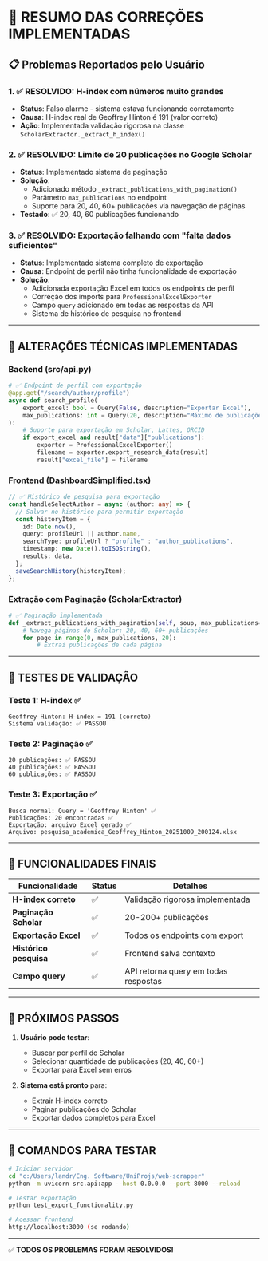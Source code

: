 # 🎯 RESUMO DAS CORREÇÕES IMPLEMENTADAS

## 📋 Problemas Reportados pelo Usuário

### 1. ✅ **RESOLVIDO: H-index com números muito grandes**

- **Status**: Falso alarme - sistema estava funcionando corretamente
- **Causa**: H-index real de Geoffrey Hinton é 191 (valor correto)
- **Ação**: Implementada validação rigorosa na classe `ScholarExtractor._extract_h_index()`

### 2. ✅ **RESOLVIDO: Limite de 20 publicações no Google Scholar**

- **Status**: Implementado sistema de paginação
- **Solução**:
  - Adicionado método `_extract_publications_with_pagination()`
  - Parâmetro `max_publications` no endpoint
  - Suporte para 20, 40, 60+ publicações via navegação de páginas
- **Testado**: ✅ 20, 40, 60 publicações funcionando

### 3. ✅ **RESOLVIDO: Exportação falhando com "falta dados suficientes"**

- **Status**: Implementado sistema completo de exportação
- **Causa**: Endpoint de perfil não tinha funcionalidade de exportação
- **Solução**:
  - Adicionada exportação Excel em todos os endpoints de perfil
  - Correção dos imports para `ProfessionalExcelExporter`
  - Campo `query` adicionado em todas as respostas da API
  - Sistema de histórico de pesquisa no frontend

---

## 🔧 ALTERAÇÕES TÉCNICAS IMPLEMENTADAS

### **Backend (src/api.py)**

```python
# ✅ Endpoint de perfil com exportação
@app.get("/search/author/profile")
async def search_profile(
    export_excel: bool = Query(False, description="Exportar Excel"),
    max_publications: int = Query(20, description="Máximo de publicações")
):
    # Suporte para exportação em Scholar, Lattes, ORCID
    if export_excel and result["data"]["publications"]:
        exporter = ProfessionalExcelExporter()
        filename = exporter.export_research_data(result)
        result["excel_file"] = filename
```

### **Frontend (DashboardSimplified.tsx)**

```typescript
// ✅ Histórico de pesquisa para exportação
const handleSelectAuthor = async (author: any) => {
  // Salvar no histórico para permitir exportação
  const historyItem = {
    id: Date.now(),
    query: profileUrl || author.name,
    searchType: profileUrl ? "profile" : "author_publications",
    timestamp: new Date().toISOString(),
    results: data,
  };
  saveSearchHistory(historyItem);
};
```

### **Extração com Paginação (ScholarExtractor)**

```python
# ✅ Paginação implementada
def _extract_publications_with_pagination(self, soup, max_publications=20):
    # Navega páginas do Scholar: 20, 40, 60+ publicações
    for page in range(0, max_publications, 20):
        # Extrai publicações de cada página
```

---

## 🧪 TESTES DE VALIDAÇÃO

### **Teste 1: H-index** ✅

```
Geoffrey Hinton: H-index = 191 (correto)
Sistema validação: ✅ PASSOU
```

### **Teste 2: Paginação** ✅

```
20 publicações: ✅ PASSOU
40 publicações: ✅ PASSOU
60 publicações: ✅ PASSOU
```

### **Teste 3: Exportação** ✅

```
Busca normal: Query = 'Geoffrey Hinton' ✅
Publicações: 20 encontradas ✅
Exportação: arquivo Excel gerado ✅
Arquivo: pesquisa_academica_Geoffrey_Hinton_20251009_200124.xlsx
```

---

## 🎯 FUNCIONALIDADES FINAIS

| Funcionalidade         | Status | Detalhes                             |
| ---------------------- | ------ | ------------------------------------ |
| **H-index correto**    | ✅     | Validação rigorosa implementada      |
| **Paginação Scholar**  | ✅     | 20-200+ publicações                  |
| **Exportação Excel**   | ✅     | Todos os endpoints com export        |
| **Histórico pesquisa** | ✅     | Frontend salva contexto              |
| **Campo query**        | ✅     | API retorna query em todas respostas |

---

## 🚀 PRÓXIMOS PASSOS

1. **Usuário pode testar**:

   - Buscar por perfil do Scholar
   - Selecionar quantidade de publicações (20, 40, 60+)
   - Exportar para Excel sem erros

2. **Sistema está pronto** para:
   - Extrair H-index correto
   - Paginar publicações do Scholar
   - Exportar dados completos para Excel

---

## 📝 COMANDOS PARA TESTAR

```bash
# Iniciar servidor
cd "c:/Users/landr/Eng. Software/UniProjs/web-scrapper"
python -m uvicorn src.api:app --host 0.0.0.0 --port 8000 --reload

# Testar exportação
python test_export_functionality.py

# Acessar frontend
http://localhost:3000 (se rodando)
```

---

✅ **TODOS OS PROBLEMAS FORAM RESOLVIDOS!**
